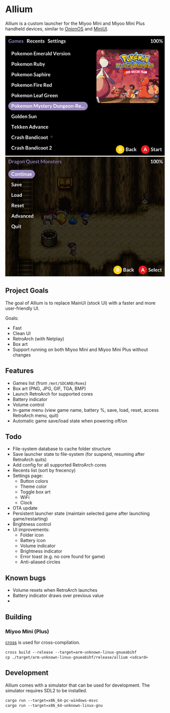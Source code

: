 # Allium

Allium is a custom launcher for the Miyoo Mini and Miyoo Mini Plus handheld devices, similar to [OnionOS](https://github.com/OnionUI/Onion) and [MiniUI](https://github.com/shauninman/MiniUI).

![Allium's main menu](assets/screenshots/main-menu.png)
![Allium's ingame menu](assets/screenshots/ingame-menu.png)

## Project Goals

The goal of Allium is to replace MainUI (stock UI) with a faster and more user-friendly UI.

Goals:
- Fast
- Clean UI
- RetroArch (with Netplay)
- Box art
- Support running on both Miyoo Mini and Miyoo Mini Plus without changes

## Features
- Games list (from `/mnt/SDCARD/Roms`)
- Box art (PNG, JPG, GIF, TGA, BMP)
- Launch RetroArch for supported cores
- Battery indicator
- Volume control
- In-game menu (view game name, battery %, save, load, reset, access RetroArch menu, quit)
- Automatic game save/load state when powering off/on

## Todo
- File-system database to cache folder structure
- Save launcher state to file-system (for suspend, resuming after RetroArch quits)
- Add config for all supported RetroArch cores
- Recents list (sort by frecency)
- Settings page:
    - Button colors
    - Theme color
    - Toggle box art
    - WiFi
    - Clock
- OTA update
- Persistent launcher state (maintain selected game after launching game/restarting)
- Brightness control
- UI improvements:
    - Folder icon
    - Battery icon
    - Volume indicator
    - Brightness indicator
    - Error toast (e.g. no core found for game)
    - Anti-aliased circles

## Known bugs
- Volume resets when RetroArch launches
- Battery indicator draws over previous value
- 

## Building

### Miyoo Mini (Plus)

[cross](https://github.com/cross-rs/cross) is used for cross-compilation.

```
cross build --release --target=arm-unknown-linux-gnueabihf
cp ./target/arm-unknown-linux-gnueabihf/release/allium <sdcard>
```

## Development

Allium comes with a simulator that can be used for development. The simulator requires SDL2 to be installed.

```
cargo run --target=x86_64-pc-windows-msvc
cargo run --target=x86_64-unknown-linux-gnu
```
